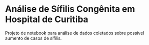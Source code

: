 # Análise de Sífilis Congênita em Hospital de Curitiba

Projeto de notebook para análise de dados coletados sobre possível aumento de casos de sífilis.

